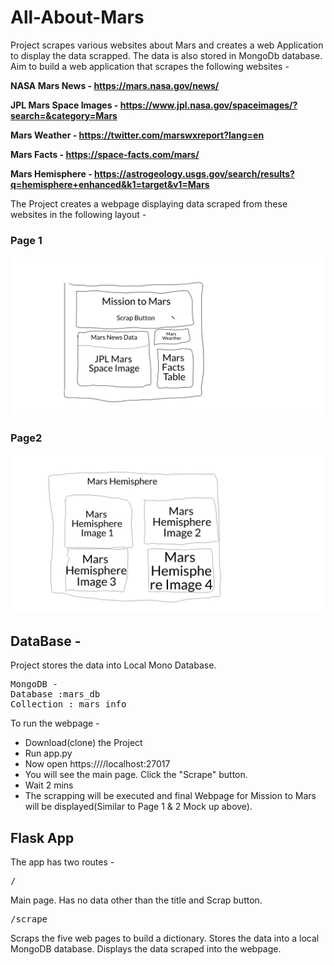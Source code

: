 # All-About-Mars

Project scrapes various websites about Mars and creates a web Application to display the data scrapped. The data is also stored in MongoDb database. Aim to build a web application that scrapes the following websites - 

**NASA Mars News - https://mars.nasa.gov/news/**

**JPL Mars Space Images - https://www.jpl.nasa.gov/spaceimages/?search=&category=Mars**

**Mars Weather - https://twitter.com/marswxreport?lang=en**

**Mars Facts - https://space-facts.com/mars/**

**Mars Hemisphere - https://astrogeology.usgs.gov/search/results?q=hemisphere+enhanced&k1=target&v1=Mars**

The Project creates a webpage displaying data scraped from these websites in the following layout - 

### Page 1
![Page 1](img/pg1.png)

### Page2
![Page 2](img/pg2.png)

## DataBase - 

Project stores the data into Local Mono Database. 
<pre>
MongoDB - 
Database :mars_db
Collection : mars_info
</pre>

To run the webpage - 

* Download(clone) the Project
* Run app.py
* Now open https:////localhost:27017
* You will see the main page. Click the "Scrape" button.
* Wait 2 mins
* The scrapping will be executed and final Webpage for Mission to Mars will be displayed(Similar to Page 1 & 2 Mock up above).


## Flask App
The app has two routes - 

<pre>
/
</pre>
<p> Main page. Has no data other than the title and Scrap button. 
  
 <pre>
/scrape
</pre>
<p> Scraps the five web pages to build a dictionary. Stores the data into a local MongoDB database. Displays the data scraped into the webpage. 


